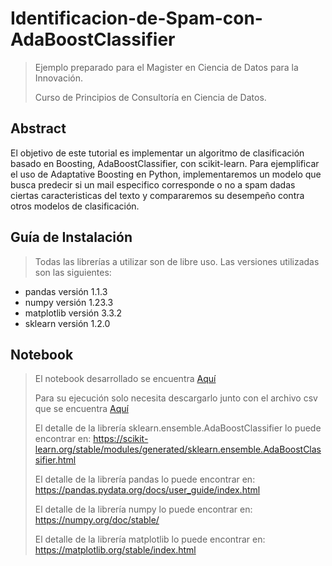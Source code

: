 # Identificacion-de-Spam-con-AdaBoostClassifier

> Ejemplo preparado para el Magister en Ciencia de Datos para la Innovación.
>
> Curso de Principios de Consultoría en Ciencia de Datos.


## Abstract

El objetivo de este tutorial es implementar un algoritmo de clasificación basado en Boosting, AdaBoostClassifier, con scikit-learn. 
Para ejemplificar el uso de Adaptative Boosting en Python, implementaremos un modelo que busca predecir si un mail especifico corresponde o no a spam dadas ciertas caracteristicas del texto y compararemos su desempeño contra otros modelos de clasificación.

## Guía de Instalación

>Todas las librerías a utilizar son de libre uso. Las versiones utilizadas son las siguientes: 

- pandas versión 1.1.3
- numpy versión 1.23.3
- matplotlib versión 3.3.2
- sklearn versión 1.2.0

## Notebook

>El notebook desarrollado se encuentra [Aquí](./https://github.com/larayl/Identificacion-de-Spam-con-AdaBoostClassifier/blob/main/Identificacion_de_Spam_con_AdaboostClassifier.ipynb)
>
>Para su ejecución solo necesita descargarlo junto con el archivo csv que se encuentra [Aquí](https://github.com/larayl/Identificacion-de-Spam-con-AdaBoostClassifier/blob/main/spamdata_esl_colnames.csv)
>
>El detalle de la librería sklearn.ensemble.AdaBoostClassifier lo puede encontrar en: https://scikit-learn.org/stable/modules/generated/sklearn.ensemble.AdaBoostClassifier.html
>
>El detalle de la librería pandas lo puede encontrar en: https://pandas.pydata.org/docs/user_guide/index.html
>
>El detalle de la librería numpy lo puede encontrar en: https://numpy.org/doc/stable/
>
>El detalle de la librería matplotlib lo puede encontrar en: https://matplotlib.org/stable/index.html
